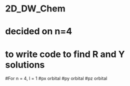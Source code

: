 # 2D_DW_Chem
# decided on n=4
# to write code to find R and Y solutions 

#For n = 4, l = 1
#px orbital
#py orbital
#pz orbital
